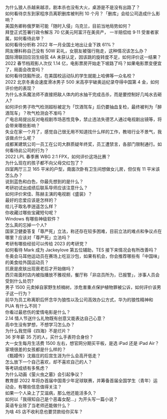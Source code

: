 为什么狼人杀越来越凉，剧本杀也没有大火，桌游是不是没有出路了？  
如何看待京东到家程序员离职删库被判刑 10 个月？「删库」会给公司造成什么影响？  
美国务卿称俄罗斯可能「随时入侵」乌克兰，目前当地局势如何？  
拜登正式签署行政令解冻 70 亿美元阿富汗在美资产， 一半赔偿给 9·11 受害者家属，如何看待此举？  
如何看待分析称 2022 年一月全国土地出让金下跌 61%？  
网友爆料称自己没有 50W 彩礼，女朋友被强行拖走，这种情况该怎么办？  
国际滑联回应羽生结弦 4A 未获认定，因该跳的旋转度不足，如何评价这一结果？  
2022 春节档观影人次仅 1.14 亿，电影票房开始走下坡路了吗？如果电影票变便宜了，局面会改变吗？  
如何看待饶毅所说，在美国校运动队的学生就能上哈佛等一众名校？  
2022 北京冬奥会速度滑冰男子 500 米高亭宇破奥运纪录夺得中国第 4 金，如何评价他的表现？  
为什么水系魔法师不直接把敌人体内的水抽干完成击杀，而是要控制好几吨水去砸人?  
如何评价男子吹气检测超标被定为「饮酒驾车」后仍要抽血复检，最终被判为「醉酒驾车」？吹气检测会不准吗？  
广电总局提出反对电视剧市场恶性竞争，禁止违法失德艺人通过电视剧出镜等，将会带来哪些影响？  
失业在家一个月了，感觉自己很无用不知道找什么样的工作，教培行业不景气，我该做点什么呢？  
成都某建筑公司一员工在公司大群质疑年终奖，员工遭禁言，各部门限制通行。如何看待此公司的行为？  
2022 LPL 春季赛 WBG 2:1 FPX，如何评价这场比赛？  
为什么现在的孩子都不向父母交红包了？  
四室两厅三卫 165 平米的户型，南面次卧有卫生间想做女儿房，但仅有 11 平米该怎么办？  
说到蓝色和白色，你最先想到的是什么？  
考研初试出成绩后联系导师应该注意什么？  
如何评价宋佳、陈赫主演的电视剧《盛装》？  
最好的恋爱应该是怎样的？  
给儿子取名李逍遥怎么样？  
你收藏过哪些宝藏短句呢？  
Windows 有哪些神级软件？  
怎么真的忘掉一个人?  
国家卫健委答复「尊严死」立法，称还存在较多困难，目前立法的难点和争议点在哪里？应该对「尊严死」立法吗？  
考研有哪些经验可以传给 2023 的考研党？  
如何看待 Mark 成为 Jackeylove 第五位辅助，TES 接下来情况会有所改善吗？  
冬奥会马耳他运动员在赛场上吃豆沙包，如果有机会，你会推荐哪些有「中国味」的美食给外国运动员？  
抗衰是皮肤出现衰老后才开始做吗？  
西贝莜面村店内被指播放不雅视频，餐厅称「非店员所为，已报警」，涉事人员会受到什么处罚?  
男子 1500 元卖掉自家野生桢楠树，涉危害重点保护植物罪被公诉，如何评价该男子这一行为？  
前华为员工称离职后怀念华为狼性以及公司高效办公方式，华为的狼性精神和 PUA 有什么不同？  
你看过最悲伤的爱情电影是什么？  
2.14 情人节送什么礼物既有创意又能表达自己心意？  
高中生没有梦想，不想学习怎么办？  
为什么我觉得《四海》不是烂片？  
36 岁年薪 35 万的人，买什么手表符合身份？  
大一女生每月生活费 1500 左右，想官网分期买平板，是选 iPad 还是 iPad Air？  
家境很差的女孩都是什么样的？  
《甄嬛传》沈眉庄的后宫生涯为什么会高开低走？  
怎么放下一个自己喜欢，却不喜欢自己的人？  
等考研成绩有多焦虑？  
为什么动画《萤火虫之墓》会引起争议？  
教育部 2022 年将办首届中国青少年足球联赛，并筹备首届全国学生（青年）运动会，有哪些信息值得关注？  
如果一个人染上了艾滋病，那么他还能活多久？  
如何以「我得知自己是个恶毒女配…」为开头写一篇小说？  
英语专业除了当老师还能做什么？  
为啥 4S 店不收利息也要贷款给你买车？  
